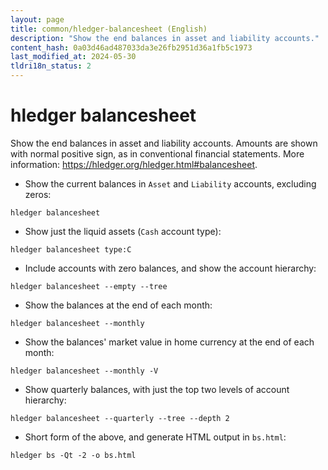 ```yaml
---
layout: page
title: common/hledger-balancesheet (English)
description: "Show the end balances in asset and liability accounts."
content_hash: 0a03d46ad487033da3e26fb2951d36a1fb5c1973
last_modified_at: 2024-05-30
tldri18n_status: 2
---
```

# hledger balancesheet

Show the end balances in asset and liability accounts.
Amounts are shown with normal positive sign, as in conventional financial statements.
More information: <https://hledger.org/hledger.html#balancesheet>.

- Show the current balances in `Asset` and `Liability` accounts, excluding zeros:

`hledger balancesheet`

- Show just the liquid assets (`Cash` account type):

`hledger balancesheet type:C`

- Include accounts with zero balances, and show the account hierarchy:

`hledger balancesheet --empty --tree`

- Show the balances at the end of each month:

`hledger balancesheet --monthly`

- Show the balances' market value in home currency at the end of each month:

`hledger balancesheet --monthly -V`

- Show quarterly balances, with just the top two levels of account hierarchy:

`hledger balancesheet --quarterly --tree --depth 2`

- Short form of the above, and generate HTML output in `bs.html`:

`hledger bs -Qt -2 -o bs.html`

